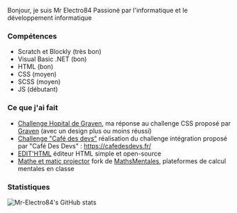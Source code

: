 Bonjour, je suis Mr Electro84
Passioné par l'informatique et le développement informatique

### Compétences
* Scratch et Blockly (très bon)
* Visual Basic .NET (bon)
* HTML (bon)
* CSS (moyen)
* SCSS (moyen)
* JS (débutant)

### Ce que j'ai fait
* [Challenge Hopital de Graven](https://github.com/Mr-Electro84/ChallengeHopitalGraven), ma réponse au challenge CSS proposé par [Graven](https://www.youtube.com/c/Gravenilvectuto) (avec un design plus ou moins réussi)
* [Challenge "Café des devs"](https://focused-wright-0465d5.netlify.app/) réalisation du challenge intégration proposé par "Café Des Devs" : https://cafedesdevs.fr/
* [EDIT'HTML](https://github.com/Vapps-Line-std/EDIT-HTML) éditeur HTML simple et open-source
* [Mathe et matic projector](https://github.com/Vapps-Line-std/mem-projector) fork de [MathsMentales](https://github.com/seb-cogez/mathsmentales), plateformes de calcul mentales en classe

### Statistiques
![Mr-Electro84's GitHub stats](https://github-readme-stats.vercel.app/api?username=Mr-Electro84&show_icons=true)

<!---
Mr-Electro84/Mr-Electro84 is a ✨ special ✨ repository because its `README.md` (this file) appears on your GitHub profile.
You can click the Preview link to take a look at your changes.
--->
